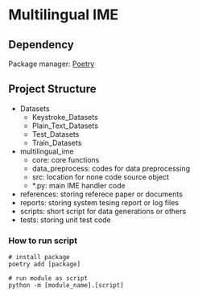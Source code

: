 # Multilingual IME

## Dependency

Package manager: [Poetry](https://python-poetry.org/)

## Project Structure

- Datasets
  - Keystroke_Datasets
  - Plain_Text_Datasets
  - Test_Datasets
  - Train_Datasets
- multilingual_ime
  - core: core functions
  - data_preprocess: codes for data preprocessing
  - src: location for none code source object
  - *.py: main IME handler code
- references: storing referece paper or documents
- reports: storing system tesing report or log files
- scripts: short script for data generations or others
- tests: storing unit test code

### How to run script

```shell
# install package
poetry add [package]

# run module as script
python -m [module_name].[script]
```
